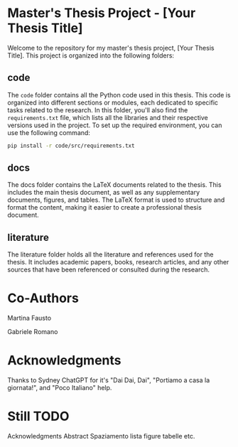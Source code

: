 # Master's Thesis Project - [Your Thesis Title]

Welcome to the repository for my master's thesis project, [Your Thesis Title]. This project is organized into the following folders:

## code

The `code` folder contains all the Python code used in this thesis. This code is organized into different sections or modules, each dedicated to specific tasks related to the research. In this folder, you'll also find the `requirements.txt` file, which lists all the libraries and their respective versions used in the project. To set up the required environment, you can use the following command:

```bash
pip install -r code/src/requirements.txt
```

## docs

The docs folder contains the LaTeX documents related to the thesis. This includes the main thesis document, as well as any supplementary documents, figures, and tables. The LaTeX format is used to structure and format the content, making it easier to create a professional thesis document.

## literature

The literature folder holds all the literature and references used for the thesis. It includes academic papers, books, research articles, and any other sources that have been referenced or consulted during the research.

# Co-Authors

Martina Fausto 

Gabriele Romano 

# Acknowledgments
Thanks to Sydney ChatGPT for it's "Dai Dai, Dai", "Portiamo a casa la giornata!", and "Poco Italiano" help.

# Still TODO
Acknowledgments
Abstract
Spaziamento lista figure tabelle etc.